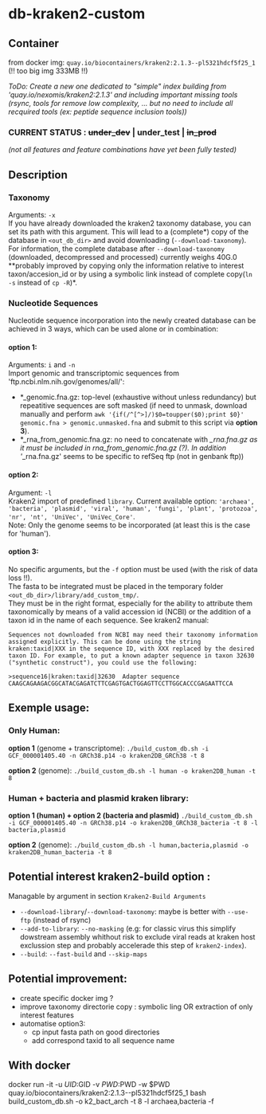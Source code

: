 # db-kraken2-custom

## Container
from docker img: `quay.io/biocontainers/kraken2:2.1.3--pl5321hdcf5f25_1` (!! too big img 333MB !!)

*ToDo: Create a new one dedicated to "simple" index building from 'quay.io/nexomis/kraken2:2.1.3' and including important missing tools (rsync, tools for remove low complexity, ... but no need to include all recquired tools (ex: peptide sequence inclusion tools))*

### CURRENT STATUS : ~~under_dev~~ | under_test | ~~in_prod~~
*(not all features and feature combinations have yet been fully tested)*

## Description
### Taxonomy
Arguments: `-x`  
If you have already downloaded the kraken2 taxonomy database, you can set its path with this argument. This will lead to a (complete*) copy of the database in `<out_db_dir>` and avoid downloading (`--download-taxonomy`).  
For information, the complete database after `--download-taxonomy` (downloaded, decompressed and processed) currently weighs 40G.0
**probably improved by copying only the information relative to interest taxon/accesion_id or by using a symbolic link instead of complete copy(`ln -s` instead of `cp -R`)*.

### Nucleotide Sequences
Nucleotide sequence incorporation into the newly created database can be achieved in 3 ways, which can be used alone or in combination:
#### option 1:
Arguments: `i` and `-n`  
Import genomic and transcriptomic sequences from 'ftp.ncbi.nlm.nih.gov/genomes/all/':
 - *_genomic.fna.gz: top-level (exhaustive without unless redundancy) but repeatitive sequences are soft masked (if need to unmask, download manually and perform `awk '{if(/^[^>]/)$0=toupper($0);print $0}' genomic.fna > genomic.unmasked.fna` and submit to this script via **option 3**).
 - *_rna_from_genomic.fna.gz: no need to concatenate with *_rna.fna.gz as it must be included in rna_from_genomic.fna.gz (?). In addition '*_rna.fna.gz' seems to be specific to refSeq ftp (not in genbank ftp))

#### option 2:
Argument: `-l`  
Kraken2 import of predefined `library`. Current available option: `'archaea', 'bacteria', 'plasmid', 'viral', 'human', 'fungi', 'plant', 'protozoa', 'nr', 'nt', 'UniVec', 'UniVec_Core'`.  
Note: Only the genome seems to be incorporated (at least this is the case for 'human').

#### option 3:
No specific arguments, but the `-f` option must be used (with the risk of data loss !!).  
The fasta to be integrated must be placed in the temporary folder `<out_db_dir>/library/add_custom_tmp/`.  
They must be in the right format, especially for the ability to attribute them taxonomically by means of a valid accession id (NCBI) or the addition of a taxon id in the name of each sequence. See kraken2 manual:
```
Sequences not downloaded from NCBI may need their taxonomy information assigned explicitly. This can be done using the string kraken:taxid|XXX in the sequence ID, with XXX replaced by the desired taxon ID. For example, to put a known adapter sequence in taxon 32630 ("synthetic construct"), you could use the following:

>sequence16|kraken:taxid|32630  Adapter sequence
CAAGCAGAAGACGGCATACGAGATCTTCGAGTGACTGGAGTTCCTTGGCACCCGAGAATTCCA
```

## Exemple usage:
### Only Human:
**option 1** (genome + transcriptome): 
`./build_custom_db.sh -i GCF_000001405.40 -n GRCh38.p14 -o kraken2DB_GRCh38 -t 8`

**option 2** (genome):
`./build_custom_db.sh -l human -o kraken2DB_human -t 8`

### Human + bacteria and plasmid kraken library:
**option 1 (human) + option 2 (bacteria and plasmid)**
`./build_custom_db.sh -i GCF_000001405.40 -n GRCh38.p14 -o kraken2DB_GRCh38_bacteria -t 8 -l bacteria,plasmid`

**option 2** (genome):
`./build_custom_db.sh -l human,bacteria,plasmid -o kraken2DB_human_bacteria -t 8`

## Potential interest kraken2-build option :
Managable by argument in section `Kraken2-Build Arguments`
 - `--download-library`/`--download-taxonomy`: maybe is better with `--use-ftp` (instead of rsync) 
 - `--add-to-library`: `--no-masking` (e.g: for classic virus this simplify dowstream assembly whithout risk to exclude viral reads at kraken host exclussion step and probably accelerade this step of `kraken2-index`).
 - `--build`: `--fast-build` and `--skip-maps`


## Potential improvement:
 - create specific docker img ?
 - improve taxonomy directorie copy : symbolic ling OR extraction of only interest features
 - automatise option3:
   - cp input fasta path on good directories
   - add correspond taxid to all sequence name

## With docker

docker run -it -u $UID:$GID -v $PWD:$PWD -w $PWD quay.io/biocontainers/kraken2:2.1.3--pl5321hdcf5f25_1 bash build_custom_db.sh -o k2_bact_arch  -t 8 -l archaea,bacteria -f
